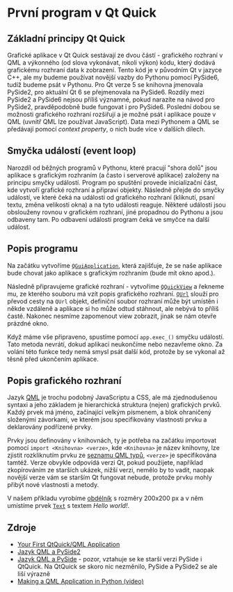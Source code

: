 # První program v Qt Quick

## Základní principy Qt Quick
Grafické aplikace v Qt Quick sestávají ze dvou částí - grafického rozhraní v QML
a výkonného (od slova vykonávat, nikoli výkon) kódu, který dodává grafickému
rozhraní data k zobrazení. Tento kód je v původním Qt v jazyce C++, ale my
budeme používat novější vazby do Pythonu pomocí PySide6, tudíž budeme psát v
Pythonu. Pro Qt verze 5 se knihovna jmenovala PySide2, pro aktuální Qt 6 se
přejmenovala na PySide6. Rozdily mezi PySide2 a PySide6 nejsou příliš významné,
pokud narazíte na návod pro PySide2, pravděpodobně bude fungovat i pro PySide6.
Poslední dobou se možnosti grafického rozhraní rozšiřují a je možné psát i
aplikace pouze v QML (uvnitř QML lze používat JavaScript). Data mezi Pythonem a
QML se předávají pomocí *context property*, o nich bude více v dalších dílech.

## Smyčka událostí (event loop)
Narozdíl od běžných programů v Pythonu, které pracují "shora dolů" jsou aplikace
s grafickým rozhraním (a často i serverové aplikace) založeny na principu smyčky
událostí. Program po spuštění provede inicializační část, kde vytvoří grafické
rozhraní a připraví objekty. Následně přejde do smyčky událostí, ve které čeká
na události od grafického rozhraní (kliknutí, psaní textu, změna velikosti okna)
a na tyto události reaguje. Některé události jsou obslouženy rovnou v grafickém
rozhraní, jiné propadnou do Pythonu a jsou odbaveny tam. Po odbavení události
program čeká ve smyčce na další událost.

## Popis programu
Na začátku vytvoříme [`QGuiApplication`](https://doc.qt.io/qtforpython/PySide6/QtGui/QGuiApplication.html), která zajišťuje, že se naše aplikace
bude chovat jako aplikace s grafickým rozhraním (bude mít okno apod.). 

Následně připravujeme grafické rozhraní - vytvoříme [`QQuickView`](https://doc.qt.io/qtforpython/PySide6/QtQuick/QQuickView.html) a řekneme mu,
ze kterého souboru má vzít popis grafického rozhraní. [`QUrl`](https://doc.qt.io/qtforpython/PySide6/QtCore/QUrl.html) slouží pro převod
cesty na `QUrl` objekt, definiční soubor rozhraní může být umístěn i někde
vzdáleně a aplikace si ho může odtud stáhnout, ale nebývá to příliš časté.
Nakonec nesmíme zapomenout view zobrazit, jinak se nám otevře prázdné okno. 

Když máme vše připraveno, spustíme pomocí `app.exec_()` smyčku událostí. Tato
metoda nevrátí, dokud aplikaci neukončíme nebo nezavřeme okno. Za volání této
funkce tedy nemá smysl psát další kód, protože by se vykonal až těsně před
ukončením aplikace.

## Popis grafického rozhraní
Jazyk [QML](https://doc.qt.io/qt-5/qmlfirststeps.html) je trochu podobný
JavaScriptu a CSS, ale má zjednodušenou syntaxi a jeho základem je hierarchická
struktura (nejen) grafických prvků. Každý prvek má jméno, začínající velkým
písmenem, a blok ohraničený složenými závorkami, ve kterém jsou specifikovány
vlastnosti prvku a deklarovány podřízené prvky. 

Prvky jsou definovány v knihovnách, ty je potřeba na začátku importovat pomocí
`import <Knihovna> <verze>`, kde `<Knihovna>` je název knihovny, lze zjistit
rozkliknutím prvku ze [seznamu QML typů](https://doc.qt.io/qt-5/qmltypes.html),
`<verze>` je specifikována tamtéž. Verze obvykle odpovídá verzi Qt, pokud
použijete, například zkopírováním ze starších ukázek, nižší verzi, nemělo by to
vadit, naopak novější verze vám se starším Qt fungovat nebude, protože prvku
mohly přibýt nové vlastnosti a metody.

V našem příkladu vyrobíme
[obdélník](https://doc.qt.io/qt-5/qml-qtquick-rectangle.html) s rozměry 200x200
px a v něm umístíme prvek [`Text`](https://doc.qt.io/qt-5/qml-qtquick-text.html) s textem *Hello world!*.

## Zdroje
 - [Your First QtQuick/QML Application](https://doc.qt.io/qtforpython/tutorials/basictutorial/qml.html)
 - [Jazyk QML a PySide2](https://www.root.cz/clanky/jazyk-qml-qt-modeling-language-a-pyside-2/)
 - [Jazyk QML a PySide](https://www.root.cz/clanky/jazyk-qml-qt-modeling-language-a-pyside/) - pozor, vztahuje se ke starší verzi PySide i QtQuick. Na QtQuick se skoro nic nezměnilo, PySide a PySide2 se ale liší výrazně
 - [Making a QML Application in Python (video)](https://www.youtube.com/watch?v=JxfiUx60Mbg)
